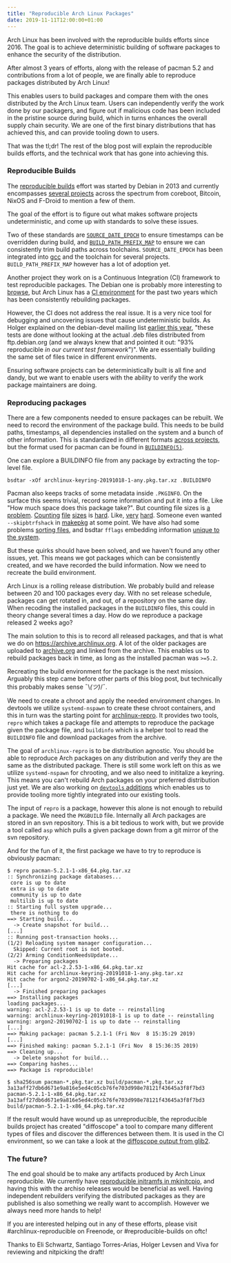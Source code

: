 ```yaml
---
title: "Reproducible Arch Linux Packages"
date: 2019-11-11T12:00:00+01:00
---
```


Arch Linux has been involved with the reproducible builds efforts since 2016.
The goal is to achieve deterministic building of software packages to enhance
the security of the distribution.

After almost 3 years of efforts, along with the release of pacman 5.2 and
contributions from a lot of people, we are finally able to reproduce packages
distributed by Arch Linux!

This enables users to build packages and compare them with the ones distributed
by the Arch Linux team. Users can independently verify the work done by our
packagers, and figure out if malicious code has been included in the pristine
source during build, which in turns enhances the overall supply chain security.
We are one of the first binary distributions that has achieved this, and can
provide tooling down to users.

That was the tl;dr! The rest of the blog post will explain the reproducible
builds efforts, and the technical work that has gone into achieving this.

### Reproducible Builds

The [reproducible builds](https://reproducible-builds.org/) effort was started
by Debian in 2013 and currently encompasses [several
projects](https://reproducible-builds.org/who/) across the spectrum from
coreboot, Bitcoin, NixOS and F-Droid to mention a few of them.

The goal of the effort is to figure out what makes software projects
undeterministic, and come up with standards to solve these issues.

Two of these standards are
[`SOURCE_DATE_EPOCH`](https://reproducible-builds.org/specs/source-date-epoch/)
to ensure timestamps can be overridden during build, and
[`BUILD_PATH_PREFIX_MAP`](https://reproducible-builds.org/specs/build-path-prefix-map/)
to ensure we can consistently trim build paths across toolchains.
`SOURCE_DATE_EPOCH` has been integrated into
[gcc](https://gcc.gnu.org/onlinedocs/cpp/Environment-Variables.html) and the
toolchain for several projects. `BUILD_PATH_PREFIX_MAP` however has a lot of
adoption yet.

Another project they work on is a Continuous Integration (CI) framework to test 
reproducible packages. The Debian one is probably more interesting to 
[browse](https://tests.reproducible-builds.org/debian/reproducible.html), but 
Arch Linux has a [CI 
environment](https://tests.reproducible-builds.org/archlinux/archlinux.html) for 
the past two years which has been consistently rebuilding packages.

However, the CI does not address the real issue. It is a very nice tool for 
debugging and uncovering issues that cause undeterministic builds. As Holger 
explained on the debian-devel mailing list [earlier this 
year](https://lists.debian.org/debian-devel/2019/03/msg00017.html), "these tests 
are done without looking at the actual .deb files distributed from 
ftp.debian.org (and we always knew that and pointed it out: "93% reproducible 
_in our current test framework_")". We are essentially building the same set of 
files twice in different environments.

Ensuring software projects can be deterministically built is all fine and dandy, 
but we want to enable users with the ability to verify the work package 
maintainers are doing.


### Reproducing packages

There are a few components needed to ensure packages can be rebuilt. We need to
record the environment of the package build. This needs to be build paths,
timestamps, all dependencies installed on the system and a bunch of other
information. This is standardized in different formats [across
projects](https://reproducible-builds.org/docs/recording/), but the format used
for pacman can be found in [`BUILDINFO(5)`](https://www.archlinux.org/pacman/BUILDINFO.5.html).

One can explore a BUILDINFO file from any package by extracting the top-level
file.
```shell
bsdtar -xOf archlinux-keyring-20191018-1-any.pkg.tar.xz .BUILDINFO
```

Pacman also keeps tracks of some metadata inside `.PKGINFO`. On the surface this
seems trivial, record some information and put it into a file. Like "How much
space does this package take?". But counting file sizes is [a
problem](https://bugs.archlinux.org/task/61717).
[Counting](https://git.archlinux.org/pacman.git/commit/?id=b264fb9e9ddcc31dc8782390309421965e507383)
[file](https://git.archlinux.org/pacman.git/commit/?id=7f258619c6c0e9f441aacbabfc1a2f5980c5cb9b)
[sizes](https://git.archlinux.org/pacman.git/commit/?id=3f1ea8b62f46a915c94a5b46e21ad39ea2628f65)
is
[hard](https://git.archlinux.org/pacman.git/commit/?id=241d6b884a3a6c883b6c61a3b175d17e7d317fc5).
Like,
[very](https://git.archlinux.org/pacman.git/commit/?id=f26cb61cb6a16c8ce85f33e6090763aced0118c3)
[hard](https://git.archlinux.org/pacman.git/commit/?id=0272fca993718460bf7ecb7fdc3ca7dad1c7e6cd).
Someone even wanted `--skipbtrfshack` in
[makepkg](https://bugs.archlinux.org/task/32228) at some point. We have also had
some problems [sorting
files](https://git.archlinux.org/pacman.git/commit/?id=b5191ea140386dd9b73e4509ffa9a6d347c1b5fa),
and bsdtar `fflags` embedding information [unique to the
system](https://git.archlinux.org/pacman.git/commit/?id=a897599fa54813ea2a225271eacd9fb6e1a6762e). 

But these quirks should have been solved, and we haven't found any other issues,
yet. This means we got packages which can be consistently created, and we have
recorded the build information. Now we need to recreate the build environment.

Arch Linux is a rolling release distribution. We probably build and release
between 20 and 100 packages every day. With no set release schedule, packages
can get rotated in, and out, of a repository on the same day. When recoding the
installed packages in the `BUILDINFO` files, this could in theory change several
times a day. How do we reproduce a package released 2 weeks ago?

The main solution to this is to record all released packages, and that is what
we do on https://archive.archlinux.org. A lot of the older packages are uploaded
to
[archive.org](https://archive.org/search.php?query=creator%3A%22Arch+Linux%22)
and linked from the archive. This enables us to rebuild packages back in time,
as long as the installed pacman was `>=5.2`.

Recreating the build environment for the package is the next mission. Arguably
this step came before other parts of this blog post, but technically this
probably makes sense ¯\\_(ツ)_/¯. 

We need to create a chroot and apply the needed environment changes. In devtools
we utilize `systemd-nspawn` to create these chroot containers, and this in turn
was the starting point for
[archlinux-repro](https://github.com/archlinux/archlinux-repro). It provides two
tools, `repro` which takes a package file and attempts to reproduce the package
given the package file, and `buildinfo` which is a helper tool to read the
`BUILDINFO` file and download packages from the archive.

The goal of `archlinux-repro` is to be distribution agnostic. You should be able
to reproduce Arch packages on any distribution and verify they are the same as
the distributed package. There is still some work left on this as we utilize
`systemd-nspawn` for chrooting, and we also need to inititalize a keyring. This
means you can't rebuild Arch packages on your preferred distribution just yet.
We are also working on [`devtools`
additions](https://github.com/eli-schwartz/devtools/blob/reproducible/makerepropkg.in)
which enables us to provide tooling more tightly integrated into our existing
tools.

The input of `repro` is a package, however this alone is not enough to rebuild a
package. We need the `PKGBUILD` file. Internally all Arch packages are stored in
an svn repository. This is a bit tedious to work with, but we provide a tool
called `asp` which pulls a given package down from a git mirror of the svn
repository.


And for the fun of it, the first package we have to try to reproduce is
obviously pacman:

```
$ repro pacman-5.2.1-1-x86_64.pkg.tar.xz 
:: Synchronizing package databases...
 core is up to date
 extra is up to date
 community is up to date
 multilib is up to date
:: Starting full system upgrade...
 there is nothing to do
==> Starting build...
  -> Create snapshot for build...
[...]
:: Running post-transaction hooks...
(1/2) Reloading system manager configuration...
  Skipped: Current root is not booted.
(2/2) Arming ConditionNeedsUpdate...
  -> Preparing packages
Hit cache for acl-2.2.53-1-x86_64.pkg.tar.xz
Hit cache for archlinux-keyring-20191018-1-any.pkg.tar.xz
Hit cache for argon2-20190702-1-x86_64.pkg.tar.xz
[...]
  -> Finished preparing packages
==> Installing packages
loading packages...
warning: acl-2.2.53-1 is up to date -- reinstalling
warning: archlinux-keyring-20191018-1 is up to date -- reinstalling
warning: argon2-20190702-1 is up to date -- reinstalling
[...]
==> Making package: pacman 5.2.1-1 (Fri Nov  8 15:35:29 2019)
[...]
==> Finished making: pacman 5.2.1-1 (Fri Nov  8 15:36:35 2019)
==> Cleaning up...
  -> Delete snapshot for build...
==> Comparing hashes...
==> Package is reproducible!

$ sha256sum pacman-*.pkg.tar.xz build/pacman-*.pkg.tar.xz 
3a13aff27db6d671e9a816e5ed4c05cb76fe703d998e78121f43645a3f8f7bd3  
pacman-5.2.1-1-x86_64.pkg.tar.xz
3a13aff27db6d671e9a816e5ed4c05cb76fe703d998e78121f43645a3f8f7bd3
build/pacman-5.2.1-1-x86_64.pkg.tar.xz
```

If the result would have wound up as unreproducible, the reproducible builds
project has created "diffoscope" a tool to compare many different types of files
and discover the differences between them. It is used in the CI environment, so
we can take a look at the [diffoscope output from
glib2](https://tests.reproducible-builds.org/archlinux/core/glib2/glib2-2.62.2-1-x86_64.pkg.tar.xz.html).


### The future?

The end goal should be to make any artifacts produced by Arch Linux
reproducible. We currently have [reproducible initramfs in
mkinitcpio](https://github.com/archlinux/mkinitcpio/pull/1), and having this
with the archiso releases would be beneficial as well. Having independent
rebuilders verifying the distributed packages as they are published is also
something we really want to accomplish. However we always need more hands to
help!

If you are interested helping out in any of these efforts, please visit
\#archlinux-reproducible on Freenode, or \#reproducible-builds on oftc!


Thanks to Eli Schwartz, Santiago Torres-Arias, Holger Levsen and Viva for
reviewing and nitpicking the draft!
